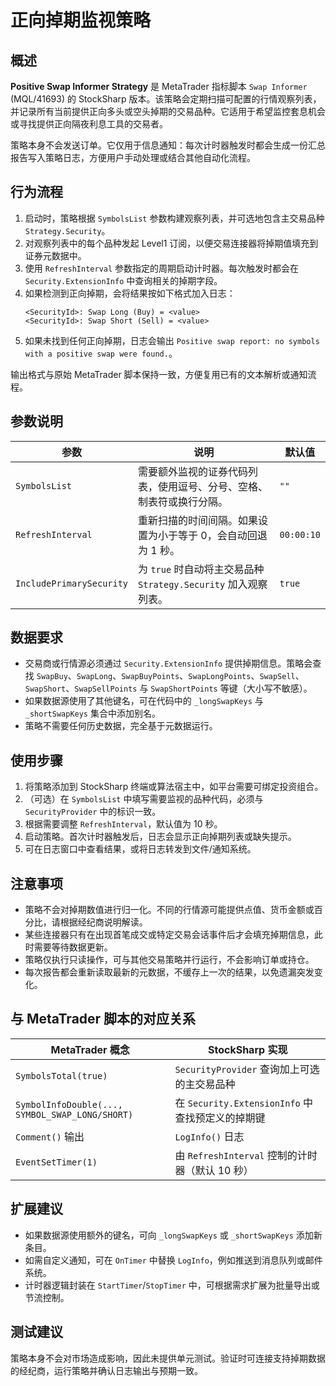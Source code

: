 # 正向掉期监视策略

## 概述
**Positive Swap Informer Strategy** 是 MetaTrader 指标脚本 `Swap Informer` (MQL/41693) 的 StockSharp 版本。该策略会定期扫描可配置的行情观察列表，并记录所有当前提供正向多头或空头掉期的交易品种。它适用于希望监控套息机会或寻找提供正向隔夜利息工具的交易者。

策略本身不会发送订单。它仅用于信息通知：每次计时器触发时都会生成一份汇总报告写入策略日志，方便用户手动处理或结合其他自动化流程。

## 行为流程
1. 启动时，策略根据 `SymbolsList` 参数构建观察列表，并可选地包含主交易品种 `Strategy.Security`。
2. 对观察列表中的每个品种发起 Level1 订阅，以便交易连接器将掉期值填充到证券元数据中。
3. 使用 `RefreshInterval` 参数指定的周期启动计时器。每次触发时都会在 `Security.ExtensionInfo` 中查询相关的掉期字段。
4. 如果检测到正向掉期，会将结果按如下格式加入日志：
   ```
   <SecurityId>: Swap Long (Buy) = <value>
   <SecurityId>: Swap Short (Sell) = <value>
   ```
5. 如果未找到任何正向掉期，日志会输出 `Positive swap report: no symbols with a positive swap were found.`。

输出格式与原始 MetaTrader 脚本保持一致，方便复用已有的文本解析或通知流程。

## 参数说明
| 参数 | 说明 | 默认值 |
|------|------|--------|
| `SymbolsList` | 需要额外监视的证券代码列表，使用逗号、分号、空格、制表符或换行分隔。 | `""` |
| `RefreshInterval` | 重新扫描的时间间隔。如果设置为小于等于 0，会自动回退为 1 秒。 | `00:00:10` |
| `IncludePrimarySecurity` | 为 `true` 时自动将主交易品种 `Strategy.Security` 加入观察列表。 | `true` |

## 数据要求
* 交易商或行情源必须通过 `Security.ExtensionInfo` 提供掉期信息。策略会查找 `SwapBuy`、`SwapLong`、`SwapBuyPoints`、`SwapLongPoints`、`SwapSell`、`SwapShort`、`SwapSellPoints` 与 `SwapShortPoints` 等键（大小写不敏感）。
* 如果数据源使用了其他键名，可在代码中的 `_longSwapKeys` 与 `_shortSwapKeys` 集合中添加别名。
* 策略不需要任何历史数据，完全基于元数据运行。

## 使用步骤
1. 将策略添加到 StockSharp 终端或算法宿主中，如平台需要可绑定投资组合。
2. （可选）在 `SymbolsList` 中填写需要监视的品种代码，必须与 `SecurityProvider` 中的标识一致。
3. 根据需要调整 `RefreshInterval`，默认值为 10 秒。
4. 启动策略。首次计时器触发后，日志会显示正向掉期列表或缺失提示。
5. 可在日志窗口中查看结果，或将日志转发到文件/通知系统。

## 注意事项
* 策略不会对掉期数值进行归一化。不同的行情源可能提供点值、货币金额或百分比，请根据经纪商说明解读。
* 某些连接器只有在出现首笔成交或特定交易会话事件后才会填充掉期信息，此时需要等待数据更新。
* 策略仅执行只读操作，可与其他交易策略并行运行，不会影响订单或持仓。
* 每次报告都会重新读取最新的元数据，不缓存上一次的结果，以免遗漏突发变化。

## 与 MetaTrader 脚本的对应关系
| MetaTrader 概念 | StockSharp 实现 |
|----------------|----------------|
| `SymbolsTotal(true)` | `SecurityProvider` 查询加上可选的主交易品种 |
| `SymbolInfoDouble(..., SYMBOL_SWAP_LONG/SHORT)` | 在 `Security.ExtensionInfo` 中查找预定义的掉期键 |
| `Comment()` 输出 | `LogInfo()` 日志 |
| `EventSetTimer(1)` | 由 `RefreshInterval` 控制的计时器（默认 10 秒） |

## 扩展建议
* 如果数据源使用额外的键名，可向 `_longSwapKeys` 或 `_shortSwapKeys` 添加新条目。
* 如需自定义通知，可在 `OnTimer` 中替换 `LogInfo`，例如推送到消息队列或邮件系统。
* 计时器逻辑封装在 `StartTimer`/`StopTimer` 中，可根据需求扩展为批量导出或节流控制。

## 测试建议
策略本身不会对市场造成影响，因此未提供单元测试。验证时可连接支持掉期数据的经纪商，运行策略并确认日志输出与预期一致。
